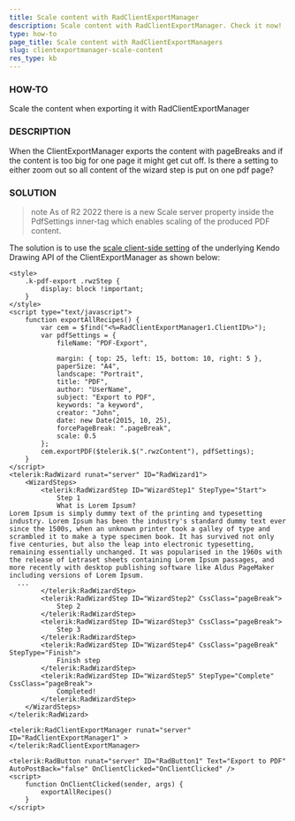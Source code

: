 ```yaml
---
title: Scale content with RadClientExportManager
description: Scale content with RadClientExportManager. Check it now!
type: how-to
page_title: Scale content with RadClientExportManagers
slug: clientexportmanager-scale-content
res_type: kb
---
```



### HOW-TO
Scale the content when exporting it with RadClientExportManager  

### DESCRIPTION
When the ClientExportManager exports the content with pageBreaks and if the content is too big for one page it might get cut off. Is there a setting to either zoom out so all content of the wizard step is put on one pdf page?


### SOLUTION

>note As of R2 2022 there is a new Scale server property inside the PdfSettings inner-tag which enables scaling of the produced PDF content.

The solution is to use the [scale client-side setting](https://docs.telerik.com/kendo-ui/framework/drawing/pdf-output/scaling) of the underlying Kendo Drawing API of the ClientExportManager as shown below:

````ASP.NET
<style>
    .k-pdf-export .rwzStep {
        display: block !important;
    }
</style>
<script type="text/javascript">
    function exportAllRecipes() {
        var cem = $find("<%=RadClientExportManager1.ClientID%>");
        var pdfSettings = {
            fileName: "PDF-Export",

            margin: { top: 25, left: 15, bottom: 10, right: 5 },
            paperSize: "A4",
            landscape: "Portrait",
            title: "PDF",
            author: "UserName",
            subject: "Export to PDF",
            keywords: "a keyword",
            creator: "John",
            date: new Date(2015, 10, 25),
            forcePageBreak: ".pageBreak",
            scale: 0.5
        };
        cem.exportPDF($telerik.$(".rwzContent"), pdfSettings);
    }
</script>
<telerik:RadWizard runat="server" ID="RadWizard1">
    <WizardSteps>
        <telerik:RadWizardStep ID="WizardStep1" StepType="Start">
            Step 1
            What is Lorem Ipsum?
Lorem Ipsum is simply dummy text of the printing and typesetting industry. Lorem Ipsum has been the industry's standard dummy text ever since the 1500s, when an unknown printer took a galley of type and scrambled it to make a type specimen book. It has survived not only five centuries, but also the leap into electronic typesetting, remaining essentially unchanged. It was popularised in the 1960s with the release of Letraset sheets containing Lorem Ipsum passages, and more recently with desktop publishing software like Aldus PageMaker including versions of Lorem Ipsum.
  ...
        </telerik:RadWizardStep>
        <telerik:RadWizardStep ID="WizardStep2" CssClass="pageBreak">
            Step 2
        </telerik:RadWizardStep>
        <telerik:RadWizardStep ID="WizardStep3" CssClass="pageBreak">
            Step 3
        </telerik:RadWizardStep>
        <telerik:RadWizardStep ID="WizardStep4" CssClass="pageBreak" StepType="Finish">
            Finish step
        </telerik:RadWizardStep>
        <telerik:RadWizardStep ID="WizardStep5" StepType="Complete" CssClass="pageBreak">
            Completed!
        </telerik:RadWizardStep>
    </WizardSteps>
</telerik:RadWizard>

<telerik:RadClientExportManager runat="server" ID="RadClientExportManager1" >
</telerik:RadClientExportManager>

<telerik:RadButton runat="server" ID="RadButton1" Text="Export to PDF" AutoPostBack="false" OnClientClicked="OnClientClicked" />
<script>
    function OnClientClicked(sender, args) {
        exportAllRecipes()
    }
</script>
````





